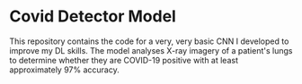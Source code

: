 # Covid Detector Model

This repository contains the code for a very, very basic CNN I developed to improve my DL skills. The model analyses X-ray imagery of a patient's lungs to determine whether they are COVID-19 positive with at least approximately 97% accuracy.
